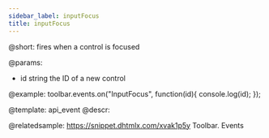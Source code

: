 ```yaml
---
sidebar_label: inputFocus
title: inputFocus
---          
```


@short:
fires when a control is focused

@params:
- id		string			the ID of a new control


@example:
toolbar.events.on("InputFocus", function(id){
    console.log(id);
});


@template: api_event
@descr:

@relatedsample: https://snippet.dhtmlx.com/xvak1p5y	Toolbar. Events

